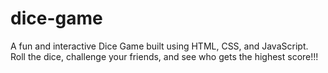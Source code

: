 # dice-game
A fun and interactive Dice Game built using HTML, CSS, and JavaScript. Roll the dice, challenge your friends, and see who gets the highest score!!!
